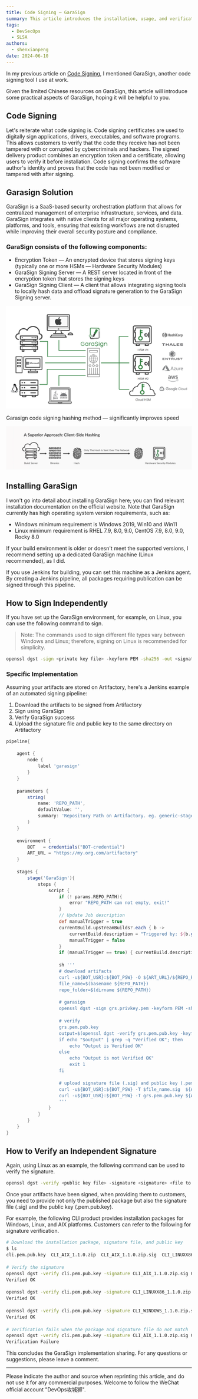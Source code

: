 ```yaml
---
title: Code Signing — GaraSign
summary: This article introduces the installation, usage, and verification methods of the GaraSign code signing tool, helping developers achieve secure code signing.
tags:
  - DevSecOps
  - SLSA
authors:
  - shenxianpeng
date: 2024-06-10
---
```


In my previous article on [Code Signing](2024/04/code-signing/), I mentioned GaraSign, another code signing tool I use at work.

Given the limited Chinese resources on GaraSign, this article will introduce some practical aspects of GaraSign, hoping it will be helpful to you.


## Code Signing

Let's reiterate what code signing is. Code signing certificates are used to digitally sign applications, drivers, executables, and software programs. This allows customers to verify that the code they receive has not been tampered with or corrupted by cybercriminals and hackers. The signed delivery product combines an encryption token and a certificate, allowing users to verify it before installation. Code signing confirms the software author's identity and proves that the code has not been modified or tampered with after signing.

## Garasign Solution

GaraSign is a SaaS-based security orchestration platform that allows for centralized management of enterprise infrastructure, services, and data. GaraSign integrates with native clients for all major operating systems, platforms, and tools, ensuring that existing workflows are not disrupted while improving their overall security posture and compliance.

### GaraSign consists of the following components:

* Encryption Token — An encrypted device that stores signing keys (typically one or more HSMs — Hardware Security Modules)
* GaraSign Signing Server — A REST server located in front of the encryption token that stores the signing keys
* GaraSign Signing Client — A client that allows integrating signing tools to locally hash data and offload signature generation to the GaraSign Signing server.

![garasign components](garasign-components.png)

Garasign code signing hashing method — significantly improves speed

![garasign approach](garasign-approach.png)

## Installing GaraSign

I won't go into detail about installing GaraSign here; you can find relevant installation documentation on the official website.  Note that GaraSign currently has high operating system version requirements, such as:

* Windows minimum requirement is Windows 2019, Win10 and Win11
* Linux minimum requirement is RHEL 7.9, 8.0, 9.0, CentOS 7.9, 8.0, 9.0, Rocky 8.0

If your build environment is older or doesn't meet the supported versions, I recommend setting up a dedicated GaraSign machine (Linux recommended), as I did.

If you use Jenkins for building, you can set this machine as a Jenkins agent. By creating a Jenkins pipeline, all packages requiring publication can be signed through this pipeline.

## How to Sign Independently

If you have set up the GaraSign environment, for example, on Linux, you can use the following command to sign.

> Note: The commands used to sign different file types vary between Windows and Linux; therefore, signing on Linux is recommended for simplicity.

```bash
openssl dgst -sign <private key file> -keyform PEM -sha256 -out <signature-file-name.sig> -binary <binary file to sign>
```
### Specific Implementation

Assuming your artifacts are stored on Artifactory, here's a Jenkins example of an automated signing pipeline:

1. Download the artifacts to be signed from Artifactory
2. Sign using GaraSign
3. Verify GaraSign success
4. Upload the signature file and public key to the same directory on Artifactory

```groovy
pipeline{

	agent {
        node {
            label 'garasign'
        }
    }

    parameters {
        string(
            name: 'REPO_PATH',
            defaultValue: '',
            summary: 'Repository Path on Artifactory. eg. generic-stage/test_repo/devel/54/mybuild_1.1.0_752d0821_64bit.exe'
        )
    }

    environment {
		BOT   = credentials("BOT-credential")
		ART_URL = "https://my.org.com/artifactory"
    }

    stages {
        stage('GaraSign'){
            steps {
				script {
					if (! params.REPO_PATH){
						error "REPO_PATH can not empty, exit!"
					}
					// Update Job description
					def manualTrigger = true
					currentBuild.upstreamBuilds?.each { b ->
						currentBuild.description = "Triggered by: ${b.getFullDisplayName()}\n${REPO_PATH}"
						manualTrigger = false
					}
					if (manualTrigger == true) { currentBuild.description = "Manual sign: ${REPO_PATH}" }

					sh '''
					# download artifacts
					curl -u${BOT_USR}:${BOT_PSW} -O ${ART_URL}/${REPO_PATH}
					file_name=$(basename ${REPO_PATH})
					repo_folder=$(dirname ${REPO_PATH})

					# garasign
					openssl dgst -sign grs.privkey.pem -keyform PEM -sha256 -out $file_name.sig -binary $file_name

					# verify
					grs.pem.pub.key
					output=$(openssl dgst -verify grs.pem.pub.key -keyform PEM -sha256 -signature $file_name.sig -binary $file_name)
					if echo "$output" | grep -q "Verified OK"; then
						echo "Output is Verified OK"
					else
						echo "Output is not Verified OK"
						exit 1
					fi

					# upload signature file (.sig) and public key (.pem.pub.key)
					curl -u${BOT_USR}:${BOT_PSW} -T $file_name.sig  ${ART_URL}/${repo_folder}/
					curl -u${BOT_USR}:${BOT_PSW} -T grs.pem.pub.key ${ART_URL}/${repo_folder}/
					'''
				}
            }
        }
    }
}
```

## How to Verify an Independent Signature

Again, using Linux as an example, the following command can be used to verify the signature.

```bash
openssl dgst -verify <public key file> -signature <signature> <file to verify>
```

Once your artifacts have been signed, when providing them to customers, you need to provide not only the published package but also the signature file (.sig) and the public key (.pem.pub.key).

For example, the following CLI product provides installation packages for Windows, Linux, and AIX platforms. Customers can refer to the following for signature verification.

```bash
# Download the installation package, signature file, and public key
$ ls
cli.pem.pub.key  CLI_AIX_1.1.0.zip  CLI_AIX_1.1.0.zip.sig  CLI_LINUXX86_1.1.0.zip  CLI_LINUXX86_1.1.0.zip.sig  CLI_WINDOWS_1.1.0.zip  CLI_WINDOWS_1.1.0.zip.sig

# Verify the signature
openssl dgst -verify cli.pem.pub.key -signature CLI_AIX_1.1.0.zip.sig CLI_AIX_1.1.0.zip
Verified OK

openssl dgst -verify cli.pem.pub.key -signature CLI_LINUXX86_1.1.0.zip.sig CLI_LINUXX86_1.1.0.zip
Verified OK

openssl dgst -verify cli.pem.pub.key -signature CLI_WINDOWS_1.1.0.zip.sig CLI_WINDOWS_1.1.0.zip
Verified OK

# Verification fails when the package and signature file do not match
openssl dgst -verify cli.pem.pub.key -signature CLI_AIX_1.1.0.zip.sig CLI_LINUXX86_1.1.0.zip
Verification Failure
```

This concludes the GaraSign implementation sharing.  For any questions or suggestions, please leave a comment.

---

Please indicate the author and source when reprinting this article, and do not use it for any commercial purposes.  Welcome to follow the WeChat official account "DevOps攻城狮".
